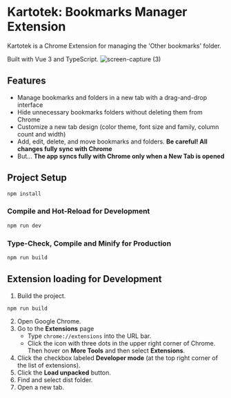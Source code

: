 # Kartotek: Bookmarks Manager Extension

Kartotek is a Chrome Extension for managing the 'Other bookmarks' folder.

Built with Vue 3 and TypeScript.
![screen-capture (3)](https://github.com/aniamarkh/bookmarks/assets/93217444/40a5784c-a396-44ed-a5c8-6cb0fdbaae43)

## Features

- Manage bookmarks and folders in a new tab with a drag-and-drop interface
- Hide unnecessary bookmarks folders without deleting them from Chrome
- Customize a new tab design (color theme, font size and family, column count and width)
- Add, edit, delete, and move bookmarks and folders. **Be careful! All changes fully sync with Chrome**
- But... **The app syncs fully with Chrome only when a New Tab is opened**

## Project Setup

```sh
npm install
```

### Compile and Hot-Reload for Development

```sh
npm run dev
```

### Type-Check, Compile and Minify for Production

```sh
npm run build
```

## Extension loading for Development

1. Build the project.

```sh
npm run build
```

2. Open Google Chrome.
3. Go to the **Extensions** page
   - Type `chrome://extensions` into the URL bar.
   - Click the icon with three dots in the upper right corner of Chrome. Then hover on **More Tools** and then select **Extensions**.
4. Click the checkbox labeled **Developer mode** (at the top right corner of the list of extensions).
5. Click the **Load unpacked** button.
6. Find and select dist folder.
7. Open a new tab.
